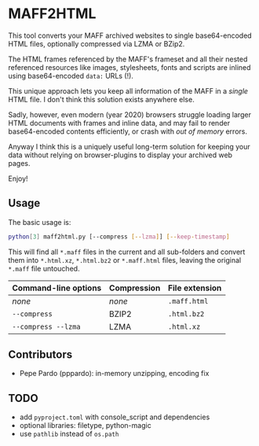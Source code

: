 # MAFF2HTML

This tool converts your MAFF archived websites to single base64-encoded HTML files, optionally compressed via LZMA or BZip2.

The HTML frames referenced by the MAFF's frameset and all their nested referenced resources like images, stylesheets, fonts and scripts are inlined using base64-encoded `data:` URLs (!).

This unique approach lets you keep all information of the MAFF in a *single* HTML file.
I don't think this solution exists anywhere else.

Sadly, however, even modern (year 2020) browsers struggle loading larger HTML documents with frames and inline data, and may fail to render base64-encoded contents efficiently, or crash with *out of memory* errors.

Anyway I think this is a uniquely useful long-term solution for keeping your data without relying on browser-plugins to display your archived web pages.

Enjoy!


## Usage

The basic usage is:

```bash
python[3] maff2html.py [--compress [--lzma]] [--keep-timestamp]
```

This will find all `*.maff` files in the current and all sub-folders and convert them into `*.html.xz`, `*.html.bz2` or `*.maff.html` files, leaving the original `*.maff` file untouched.

| Command-line options | Compression | File extension |
| -------------------- | ----------- | -------------- |
| *none*               | *none*      | `.maff.html`   |
| `--compress`         | BZIP2       | `.html.bz2`    |
| `--compress --lzma`  | LZMA        | `.html.xz`     |


## Contributors

- Pepe Pardo (pppardo): in-memory unzipping, encoding fix


## TODO

- add `pyproject.toml` with console_script and dependencies
- optional libraries: filetype, python-magic
- use `pathlib` instead of `os.path`
